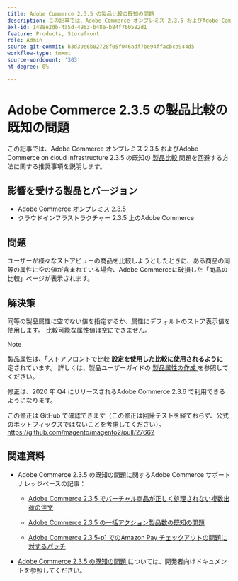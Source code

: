 ```yaml
---
title: Adobe Commerce 2.3.5 の製品比較の既知の問題
description: この記事では、Adobe Commerce オンプレミス 2.3.5 およびAdobe Commerce on cloud infrastructure 2.3.5 における既知の [product comparison] （https://experienceleague.adobe.com/en/docs/commerce-admin/stores-sales/shopper-tools/product-compare）の問題を回避する方法について推奨事項を説明します。
exl-id: 1488e2db-4a5d-4963-b48e-b84f760582d1
feature: Products, Storefront
role: Admin
source-git-commit: b3d39e6b02728f05f046adf7be94ffacbca944d5
workflow-type: tm+mt
source-wordcount: '303'
ht-degree: 0%

---
```


# Adobe Commerce 2.3.5 の製品比較の既知の問題

この記事では、Adobe Commerce オンプレミス 2.3.5 およびAdobe Commerce on cloud infrastructure 2.3.5 の既知の [ 製品比較 ](https://experienceleague.adobe.com/en/docs/commerce-admin/stores-sales/shopper-tools/product-compare) 問題を回避する方法に関する推奨事項を説明します。

## 影響を受ける製品とバージョン

* Adobe Commerce オンプレミス 2.3.5
* クラウドインフラストラクチャー 2.3.5 上のAdobe Commerce

## 問題

ユーザーが様々なストアビューの商品を比較しようとしたときに、ある商品の同等の属性に空の値が含まれている場合、Adobe Commerceに破損した「商品の比較」ページが表示されます。

## 解決策

同等の製品属性に空でない値を指定するか、属性にデフォルトのストア表示値を使用します。 比較可能な属性値は空にできません。

>[!NOTE]
>
>製品属性は、「ストアフロントで比較 **設定を使用した比較に使用されるように** 定されています。 詳しくは、製品ユーザーガイドの [ 製品属性の作成 ](https://experienceleague.adobe.com/en/docs/commerce-admin/catalog/product-attributes/create/attribute-product-create#step-4-describe-the-storefront-properties) を参照してください。

修正は、2020 年 Q4 にリリースされるAdobe Commerce 2.3.6 で利用できるようになります。

この修正は GitHub で確認できます（この修正は回帰テストを経ておらず、公式のホットフィックスではないことを考慮してください）。<https://github.com/magento/magento2/pull/27662>

## 関連資料

<ul><li>Adobe Commerce 2.3.5 の既知の問題に関するAdobe Commerce サポートナレッジベースの記事：<ul>
<li>
<p title="Adobe Commerce 2.3.5 でバーチャル商品が正しく処理されない複数出荷の注文"><a href="/help/troubleshooting/miscellaneous/magento-2-3-5-known-issue-virtual-product-multi-ship-orders.md">Adobe Commerce 2.3.5 でバーチャル商品が正しく処理されない複数出荷の注文</a></p>
</li>
<li><a href="/help/troubleshooting/miscellaneous/bulk-action-product-count-known-issue-in-magento-2-3-5.md">Adobe Commerce 2.3.5 の一括アクション製品数の既知の問題</a></li>
<li>
<p title="Adobe Commerce 2.3.5-p1 でのAmazon Pay チェックアウトの問題に対するパッチ"><a href="/help/troubleshooting/payments/patch-for-amazon-pay-checkout-issue-in-magento-2-3-5-p1.md">Adobe Commerce 2.3.5-p1 でのAmazon Pay チェックアウトの問題に対するパッチ</a></p>
</li>
</ul>
</li><li><a href="https://commerce-docs.github.io/devdocs-archive/2.3/guides/v2.3/release-notes/release-notes-2-3-5-commerce.html#known-issues">Adobe Commerce 2.3.5 の既知の問題 </a> については、開発者向けドキュメントを参照してください。</li></ul>
